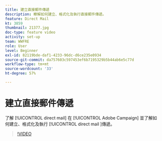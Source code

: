 ```yaml
---
title: 建立直接郵件傳遞
description: 瞭解如何建立、格式化及執行直接郵件傳遞。
feature: Direct Mail
kt: 3859
thumbnail: 21377.jpg
doc-type: feature video
activity: set-up
team: WWFRE
role: User
level: Beginner
exl-id: 82119bde-daf1-4233-96dc-d6ce235e0934
source-git-commit: da757603c597453ef6b7195329b5b44ab6e5c77d
workflow-type: tm+mt
source-wordcount: '33'
ht-degree: 57%

---
```


# 建立直接郵件傳遞

了解 [!UICONTROL direct mail] 在 [!UICONTROL Adobe Campaign] 並了解如何建立、格式化及執行 [!UICONTROL direct mail ]傳遞。

>[!VIDEO](https://video.tv.adobe.com/v/21377?quality=12)
